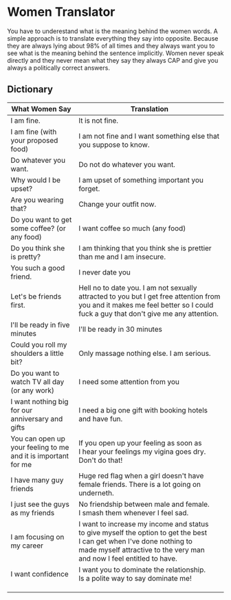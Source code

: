 # Women Translator

You have to underestand what is the meaning behind the women words. A simple approach is to translate everything they say into opposite. Because they are always lying about 98% of all times and they always want you to see what is the meaning behind the sentence implicitly. Women never speak directly and they never mean what they say they always CAP and give you always a politically correct answers.

## Dictionary

| What Women Say                                                     | Translation                                                                                                                                                                                                       |
| ------------------------------------------------------------------ | ----------------------------------------------------------------------------------------------------------------------------------------------------------------------------------------------------------------- |
| I am fine.                                                         | It is not fine.                                                                                                                                                                                                   |
| I am fine (with your proposed food)                                | I am not fine and I want something else that you suppose to know.                                                                                                                                                 |
| Do whatever you want.                                              | Do not do whatever you want.                                                                                                                                                                                      |
| Why would I be upset?                                              | I am upset of something important you forget.                                                                                                                                                                     |
| Are you wearing that?                                              | Change your outfit now.                                                                                                                                                                                           |
| Do you want to get some coffee? (or any food)                      | I want coffee so much (any food)                                                                                                                                                                                  |
| Do you think she is pretty?                                        | I am thinking that you think she is prettier than me and I am insecure.                                                                                                                                           |
| You such a good friend.                                            | I never date you                                                                                                                                                                                                  |
| Let's be friends first.                                            | Hell no to date you. I am not sexually attracted to you but I get free attention from you and it makes me feel better so I could fuck a guy that don't give me any attention.                                     |
| I'll be ready in five minutes                                      | I'll be ready in 30 minutes                                                                                                                                                                                       |
| Could you roll my shoulders a little bit?                          | Only massage nothing else. I am serious.                                                                                                                                                                          |
| Do you want to watch TV all day (or any work)                      | I need some attention from you                                                                                                                                                                                    |
| I want nothing big for our anniversary and gifts                   | I need a big one gift with booking hotels and have fun.                                                                                                                                                           |
| You can open up your feeling to me<br />and it is important for me | If you open up your feeling as soon as<br />I hear your feelings my vigina goes dry. Don't do that!                                                                                                               |
| I have many guy friends                                            | Huge red flag when a girl doesn't have<br />female friends. There is a lot going on<br />underneth.                                                                                                               |
| I just see the guys as my friends                                  | No friendship between male and female.<br />I smash them whenever I feel sad.                                                                                                                                     |
| I am focusing on my career                                         | I want to increase my income and status<br />to give myself the option to get the best<br />I can get when I've done nothing to<br />made myself attractive to the very man<br />and now I feel entitled to have. |
| I want confidence                                                  | I want you to dominate the relationship.<br />Is a polite way to say dominate me!                                                                                                                                 |
|                                                                    |                                                                                                                                                                                                                   |
|                                                                    |                                                                                                                                                                                                                   |
|                                                                    |                                                                                                                                                                                                                   |
